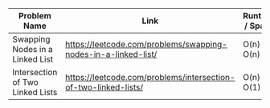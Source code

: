 | Problem Name            | Link                                                         | Runtime / Space  | Date Added |
| ----------------------- | ------------------------------------------------------------ |------------------| ---------- |
| Swapping Nodes in a Linked List | https://leetcode.com/problems/swapping-nodes-in-a-linked-list/ | O(n) / O(n) | 02/07/25 |
| Intersection of Two Linked Lists| https://leetcode.com/problems/intersection-of-two-linked-lists/ | O(n) / O(1) | 02/19/25 |
